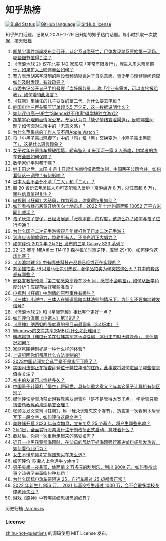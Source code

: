 # 知乎热榜
[![Build Status](https://github.com/ToWeLong/zhihu-hot-questions/workflows/CI/badge.svg)](https://github.com/ToWeLong/zhihu-hot-questions/actions)
[![GitHub language](https://img.shields.io/badge/language-golang-orange.svg)](https://golang.org/)
[![GitHub license](https://img.shields.io/github/license/ToWeLong/zhihu-hot-questions)](https://github.com/ToWeLong/zhihu-hot-questions/blob/main/LICENSE)

知乎热门话题，记录从 2020-11-29 日开始的知乎热门话题。每小时抓取一次数据，按天[归档](./archives)

<!-- BEGIN -->

1. [胡某宇事件新闻发布会召开，认定系自缢死亡，尸体发现地系原始第一现场，哪些细节值得关注？](https://www.zhihu.com/question/581805708)
1. [《流浪地球 2》仅在北美 142 家影院「非常有限发行」，就进入周末票房前十，如果扩大上映体量会如何？](https://www.zhihu.com/question/581581357)
1. [警方表示胡某宇录制的两段音频清晰表达了自杀意愿，青少年心理健康问题应如何及时发现、有效疏导？](https://www.zhihu.com/question/581813357)
1. [市委书记公开自己手机号要「当好服务员」，称「企业有需求，可以直接报给我」，如何看待此发言？](https://www.zhihu.com/question/581136687)
1. [《狂飙》里徐江的儿子妥妥的富二代，为什么要去电鱼？](https://www.zhihu.com/question/581483000)
1. [韩国电池三巨头积压订单超 5.5 万亿元，这一数据说明什么？](https://www.zhihu.com/question/581323055)
1. [如何评价高一UP主“Silence默不作声”辍学搞独立游戏?](https://www.zhihu.com/question/581274163)
1. [胡某宇心理刻画情况公布，专家认为其「缺少情绪宣泄渠道」，反映哪些问题？如何面对生活中的「无意义感」？](https://www.zhihu.com/question/581820754)
1. [为什么苹果店的工作人员不用Apple Watch？](https://www.zhihu.com/question/580435016)
1. [将「小黑子露出鸡脚了」中的「鸡」和「黑」交换变为「小鸡子露出黑脚了」，这是什么语言现象？](https://www.zhihu.com/question/581046900)
1. [女子过年在家练车撞破围墙，轿车坠入 4 米深河一家 3 人遇难，初学者的练车安全应如何保障？](https://www.zhihu.com/question/580864738)
1. [数学家们平时都干嘛？](https://www.zhihu.com/question/20150963)
1. [继丰田之后，本田 4 月 1 日起实施新组织运营体制，中国两子公司合并，如何看待这一调整？有何影响？](https://www.zhihu.com/question/581523374)
1. [日本人会不会分不清「二人」和「ニ人」？](https://www.zhihu.com/question/573151544)
1. [超 20 省份去年居民人均可支配收入出炉「京沪逼近 8 万，浙江首超 6 万」，哪些信息值得关注？](https://www.zhihu.com/question/581045265)
1. [电视剧《狂飙》大结局，作为观众，你觉得结果如何？](https://www.zhihu.com/question/581740048)
1. [如何看待楼市寒意开始传向土地市场，2022 年土地购置面积 10052 万平方米同比减半？](https://www.zhihu.com/question/581052128)
1. [孩子厌烦了督促，已经发展到「张嘴即错」的程度，该怎么办？如何与孩子进行沟通？](https://www.zhihu.com/question/581201362)
1. [为什么国产二次元手游短短几年就打败了日本二次元手游？](https://www.zhihu.com/question/482657762)
1. [到底应该偷偷努力，惊艳所有人，还是光明正大努力？](https://www.zhihu.com/question/580063621)
1. [如何评价 2023 年 2月2日 发布的三星 Galaxy S23 系列？](https://www.zhihu.com/question/581775060)
1. [22-23 赛季 NBA勇士 114:119 森林狼加时遭逆转，库里 29+10，如何评价这场比赛？](https://www.zhihu.com/question/581783146)
1. [《流浪地球 2》中有哪些科技产品是已经或正在实现的？](https://www.zhihu.com/question/580036756)
1. [刘銮雄拍卖 76 只爱马仕包引热议，奢侈品拍卖为何突然这么火？其中的套路都有哪些？](https://www.zhihu.com/question/581264429)
1. [邢铭友教授预测「第二轮感染高峰在 3-5 月，感觉不会明显」，如何从医学角度分析？应提前做好哪些准备？](https://www.zhihu.com/question/581775620)
1. [电视剧《狂飙》中剧情的原型事件有哪些？](https://www.zhihu.com/question/578856532)
1. [《三体》小说中，三体人在知道黑暗森林法则的情况下，为什么还要向地球发信号?](https://www.zhihu.com/question/581704288)
1. [《流浪地球 2》和《星际穿越》相比哪个更好一点？](https://www.zhihu.com/question/580542198)
1. [如何评价漫画《电锯人》第119话？](https://www.zhihu.com/question/581561899)
1. [《原神》纳西妲的强度真的是目前最高吗（3.4版本）？](https://www.zhihu.com/question/581457898)
1. [Windows的文件共享(SMB)为什么如此难用？](https://www.zhihu.com/question/40027939)
1. [韩媒报道「韩国女子在驻韩美军基地被性侵，逃出正门时大喊救命」，具体情况如何？](https://www.zhihu.com/question/581690353)
1. [家庭氛围特别好是一种什么样的体验？](https://www.zhihu.com/question/581707338)
1. [上课犯困你们都用什么方法克制的?](https://www.zhihu.com/question/581153702)
1. [2023中国诗词大会选手是不是水平下降了？](https://www.zhihu.com/question/580512592)
1. [美国司法部正在搜查拜登位于特拉华州的住所，此事或将如何进展？哪些信息值得关注？](https://www.zhihu.com/question/581755145)
1. [初中的友谊可以维持多久？](https://www.zhihu.com/question/580676618)
1. [中国量子计算机「悟空」将问世，具有何重大意义？与其它量子计算机有何区别？](https://www.zhihu.com/question/581693432)
1. [媒体评论滑雪场禁止游客教亲友滑雪称「是不是管得太宽了点」，学滑雪只能请雪场教练的规定是否合理？](https://www.zhihu.com/question/581353254)
1. [张颂文发文告别《狂飙》，称「我永远难忘这个春节」，透露第一次看剧本后曾写下一段文字，如何评价这段文字？](https://www.zhihu.com/question/581791307)
1. [美联储开启 2023 年首次加息，宣布加息 25 个基点，将产生哪些影响？](https://www.zhihu.com/question/581774857)
1. [2月1日，全面实行股票发行注册制改革正式启动，意味着什么？](https://www.zhihu.com/question/581713197)
1. [截肢后，你第一次重新走起来的感受如何？](https://www.zhihu.com/question/529236551)
1. [近日一小男孩观赏海鸥时，在父母的帮助下抓海鸥强行塞进塑料袋引发热议，如何看待此行为？](https://www.zhihu.com/question/581632735)
1. [女生不懂车刚考完驾照想买车怎么选？](https://www.zhihu.com/question/581753533)
1. [如何评价 iG 新人上单选手 yskm？](https://www.zhihu.com/question/579255820)
1. [男子妄想一夜暴富，偷面值 2 万多元的刮刮乐，刮出 9000 元，如何看待此事？该男子会面临何种处罚？](https://www.zhihu.com/question/581631847)
1. [为什么国标电动车要限速 25，自行车超过 25 却都很正常？](https://www.zhihu.com/question/580602219)
1. [2022 年新生儿 956 万， 2021 年高校招生超过 1000 万，会不会很多学校关停老师失业？](https://www.zhihu.com/question/581419371)
1. [游戏《原神》中有哪些细思极恐的细节？](https://www.zhihu.com/question/423430242)

<!-- END -->

历史归档 [./archives](./archives)


### License
[zhihu-hot-questions](https://github.com/towelong/zhihu-hot-questions) 的源码使用 MIT License 发布。